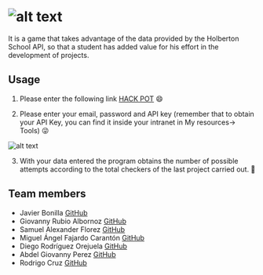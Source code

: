 # ![alt text](https://a.imge.to/2019/10/05/vEiYLk.png "Hack Pot Logo")

It is a game that takes advantage of the data provided by the Holberton School API, so that a student has added value for his effort in the development of projects.

## Usage

1. Please enter the following link [HACK POT](https://www.google.com) :smile:

2. Please enter your email, password and API key (remember that to obtain your API Key, you can find it inside your intranet in My resources-> Tools) :stuck_out_tongue_winking_eye:

![alt text](https://c.imge.to/2019/10/05/vEiRhm.png "Hack Pot Logo")

3. With your data entered the program obtains the number of possible attempts according to the total checkers of the last project carried out. :muscle:

## Team members
- Javier Bonilla [GitHub](https://github.com/javb92)
- Giovanny Rubio Albornoz [GitHub](https://github.com/GioRubioHolberton)
- Samuel Alexander Florez [GitHub](https://github.com/muxanz)
- Miguel Ángel Fajardo Carantón [GitHub](https://github.com/miguelfajardoc)
- Diego Rodríguez Orejuela [GitHub](https://github.com/DiegoOrejuela)
- Abdel Giovanny Perez [GitHub](https://github.com/ledbagholberton)
- Rodrigo Cruz [GitHub](https://github.com/)
